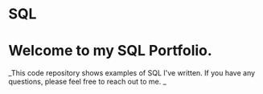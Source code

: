 # SQL
# Welcome to my SQL Portfolio. 
_This code repository shows examples of SQL I've written. 
If you have any questions, please feel free to reach out to me.
_
